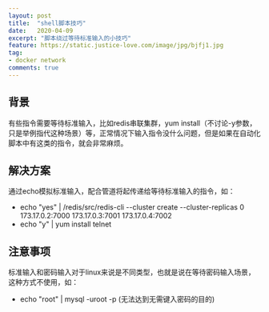 ```yaml
---
layout: post
title:  "shell脚本技巧"
date:   2020-04-09
excerpt: "脚本绕过等待标准输入的小技巧"
feature: https://static.justice-love.com/image/jpg/bjfj1.jpg
tag:
- docker network
comments: true
---
```


## 背景

有些指令需要等待标准输入，比如redis串联集群，yum install（不讨论-y参数，只是举例指代这种场景）等，正常情况下输入指令没什么问题，但是如果在自动化脚本中有这类的指令，就会非常麻烦。

## 解决方案

通过echo模拟标准输入，配合管道将起传递给等待标准输入的指令，如：
* echo "yes" | /redis/src/redis-cli --cluster create  --cluster-replicas 0 173.17.0.2:7000 173.17.0.3:7001 173.17.0.4:7002
* echo "y" | yum install telnet

## 注意事项

标准输入和密码输入对于linux来说是不同类型，也就是说在等待密码输入场景，这种方式不使用，如：
* echo "root" | mysql -uroot -p (无法达到无需键入密码的目的)